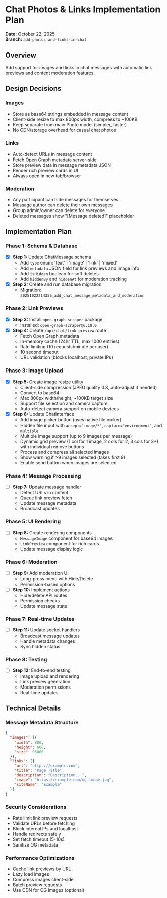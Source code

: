 # Chat Photos & Links Implementation Plan

**Date:** October 22, 2025  
**Branch:** `add-photos-and-links-in-chat`

## Overview

Add support for images and links in chat messages with automatic link previews and content moderation features.

## Design Decisions

### Images
- Store as base64 strings embedded in message content
- Client-side resize to max 800px width, compress to ~100KB
- Keep separate from main Photo model (simpler, faster)
- No CDN/storage overhead for casual chat photos

### Links
- Auto-detect URLs in message content
- Fetch Open Graph metadata server-side
- Store preview data in message metadata JSON
- Render rich preview cards in UI
- Always open in new tab/browser

### Moderation
- Any participant can hide messages for themselves
- Message author can delete their own messages
- Group admin/owner can delete for everyone
- Deleted messages show "[Message deleted]" placeholder

## Implementation Plan

### Phase 1: Schema & Database
- [x] **Step 1:** Update ChatMessage schema
  - Add `type` enum: 'text' | 'image' | 'link' | 'mixed'
  - Add `metadata` JSON field for link previews and image info
  - Add `isHidden` boolean for soft deletes
  - Add `hiddenBy` and `hiddenAt` for moderation tracking
- [x] **Step 2:** Create and run database migration
  - Migration: `20251022214356_add_chat_message_metadata_and_moderation`

### Phase 2: Link Previews
- [x] **Step 3:** Install `open-graph-scraper` package
  - Installed: `open-graph-scraper@6.10.0`
- [x] **Step 4:** Create `/api/chat/link-preview` route
  - Fetch Open Graph metadata
  - In-memory cache (24hr TTL, max 1000 entries)
  - Rate limiting (10 requests/minute per user)
  - 10 second timeout
  - URL validation (blocks localhost, private IPs)

### Phase 3: Image Upload
- [x] **Step 5:** Create image resize utility
  - Client-side compression (JPEG quality 0.8, auto-adjust if needed)
  - Convert to base64
  - Max 800px width/height, ~100KB target size
  - Support file selection and camera capture
  - Auto-detect camera support on mobile devices
- [x] **Step 6:** Update ChatInterface
  - Add image picker button (uses native file picker)
  - Hidden file input with `accept="image/*"`, `capture="environment"`, and `multiple`
  - Multiple image support (up to 9 images per message)
  - Dynamic grid preview (1 col for 1 image, 2 cols for 2, 3 cols for 3+) with individual remove buttons
  - Process and compress all selected images
  - Show warning if >9 images selected (takes first 9)
  - Enable send button when images are selected

### Phase 4: Message Processing
- [ ] **Step 7:** Update message handler
  - Detect URLs in content
  - Queue link preview fetch
  - Update message metadata
  - Broadcast updates

### Phase 5: UI Rendering
- [ ] **Step 8:** Create rendering components
  - `MessageImage` component for base64 images
  - `LinkPreview` component for rich cards
  - Update message display logic

### Phase 6: Moderation
- [ ] **Step 9:** Add moderation UI
  - Long-press menu with Hide/Delete
  - Permission-based options
- [ ] **Step 10:** Implement actions
  - Hide/delete API routes
  - Permission checks
  - Update message state

### Phase 7: Real-time Updates
- [ ] **Step 11:** Update socket handlers
  - Broadcast message updates
  - Handle metadata changes
  - Sync hidden status

### Phase 8: Testing
- [ ] **Step 12:** End-to-end testing
  - Image upload and rendering
  - Link preview generation
  - Moderation permissions
  - Real-time updates

## Technical Details

### Message Metadata Structure
```json
{
  "images": [{
    "width": 800,
    "height": 600,
    "size": 95000
  }],
  "links": [{
    "url": "https://example.com",
    "title": "Page Title",
    "description": "Description...",
    "image": "https://example.com/og-image.jpg",
    "siteName": "Example"
  }]
}
```

### Security Considerations
- Rate limit link preview requests
- Validate URLs before fetching
- Block internal IPs and localhost
- Handle redirects safely
- Set fetch timeout (5-10s)
- Sanitize OG metadata

### Performance Optimizations
- Cache link previews by URL
- Lazy load images
- Compress images client-side
- Batch preview requests
- Use CDN for OG images (optional)
